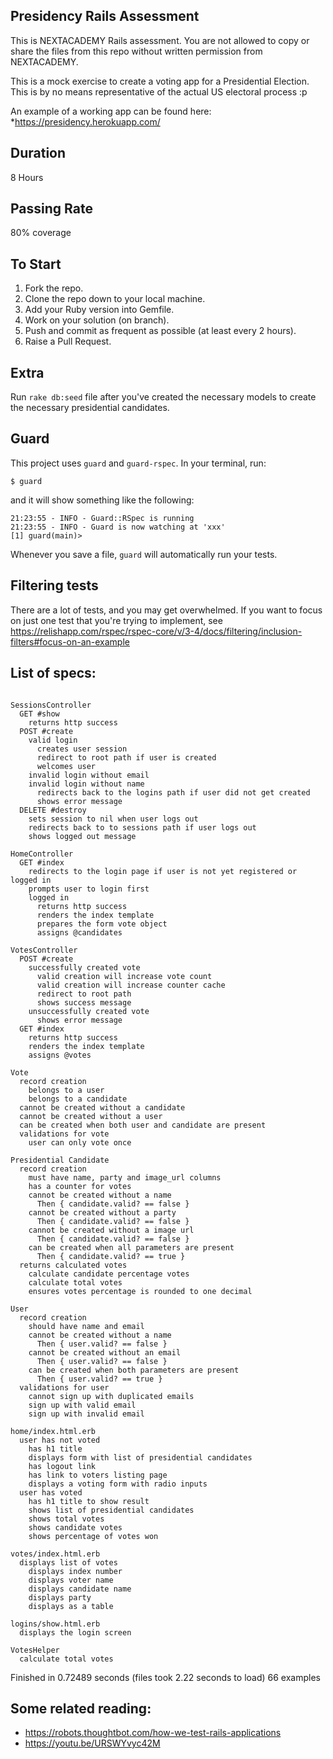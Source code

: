 ## Presidency Rails Assessment

This is NEXTACADEMY Rails assessment. You are not allowed to copy or share the files from this repo without
written permission from NEXTACADEMY.

This is a mock exercise to create a voting app for a Presidential Election. This is by no means representative of the actual US electoral process :p

An example of a working app can be found here: *https://presidency.herokuapp.com/

## Duration
8 Hours

## Passing Rate
80% coverage

## To Start
1. Fork the repo.
2. Clone the repo down to your local machine.
3. Add your Ruby version into Gemfile.
4. Work on your solution (on branch).
5. Push and commit as frequent as possible (at least every 2 hours).
6. Raise a Pull Request.

## Extra
Run `rake db:seed` file after you've created the necessary models to create the necessary presidential candidates.

## Guard
This project uses `guard` and `guard-rspec`. In your terminal, run:

    $ guard

and it will show something like the following:

    21:23:55 - INFO - Guard::RSpec is running
    21:23:55 - INFO - Guard is now watching at 'xxx'
    [1] guard(main)>

Whenever you save a file, `guard` will automatically run your tests.

## Filtering tests

There are a lot of tests, and you may get overwhelmed. If you want to focus on just one test that you're trying to implement, see https://relishapp.com/rspec/rspec-core/v/3-4/docs/filtering/inclusion-filters#focus-on-an-example

## List of specs:

``` rspec

SessionsController
  GET #show
    returns http success
  POST #create
    valid login
      creates user session
      redirect to root path if user is created
      welcomes user
    invalid login without email
    invalid login without name
      redirects back to the logins path if user did not get created
      shows error message
  DELETE #destroy
    sets session to nil when user logs out
    redirects back to to sessions path if user logs out
    shows logged out message

HomeController
  GET #index
    redirects to the login page if user is not yet registered or logged in
    prompts user to login first
    logged in
      returns http success
      renders the index template
      prepares the form vote object
      assigns @candidates

VotesController
  POST #create
    successfully created vote
      valid creation will increase vote count
      valid creation will increase counter cache
      redirect to root path
      shows success message
    unsuccessfully created vote
      shows error message
  GET #index
    returns http success
    renders the index template
    assigns @votes

Vote
  record creation
    belongs to a user
    belongs to a candidate
  cannot be created without a candidate
  cannot be created without a user
  can be created when both user and candidate are present
  validations for vote
    user can only vote once

Presidential Candidate
  record creation
    must have name, party and image_url columns
    has a counter for votes
    cannot be created without a name
      Then { candidate.valid? == false }
    cannot be created without a party
      Then { candidate.valid? == false }
    cannot be created without a image url
      Then { candidate.valid? == false }
    can be created when all parameters are present
      Then { candidate.valid? == true }
  returns calculated votes
    calculate candidate percentage votes
    calculate total votes
    ensures votes percentage is rounded to one decimal

User
  record creation
    should have name and email
    cannot be created without a name
      Then { user.valid? == false }
    cannot be created without an email
      Then { user.valid? == false }
    can be created when both parameters are present
      Then { user.valid? == true }
  validations for user
    cannot sign up with duplicated emails
    sign up with valid email
    sign up with invalid email

home/index.html.erb
  user has not voted
    has h1 title
    displays form with list of presidential candidates
    has logout link
    has link to voters listing page
    displays a voting form with radio inputs
  user has voted
    has h1 title to show result
    shows list of presidential candidates
    shows total votes
    shows candidate votes
    shows percentage of votes won

votes/index.html.erb
  displays list of votes
    displays index number
    displays voter name
    displays candidate name
    displays party
    displays as a table

logins/show.html.erb
  displays the login screen

VotesHelper
  calculate total votes
```

Finished in 0.72489 seconds (files took 2.22 seconds to load)
66 examples

## Some related reading:

* https://robots.thoughtbot.com/how-we-test-rails-applications
* https://youtu.be/URSWYvyc42M